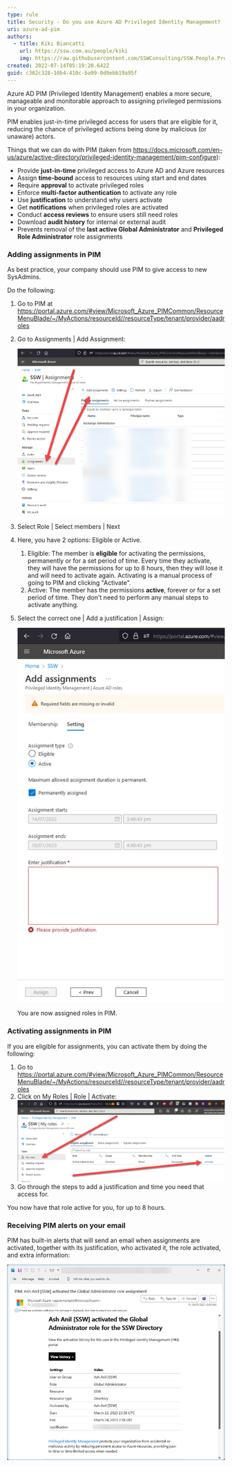 ```yaml
---
type: rule
title: Security - Do you use Azure AD Privileged Identity Management?
uri: azure-ad-pim
authors:
  - title: Kiki Biancatti
    url: https://ssw.com.au/people/kiki
    img: https://raw.githubusercontent.com/SSWConsulting/SSW.People.Profiles/main/Kaique-Biancatti/Images/Kaique-Biancatti-Profile.jpg
created: 2022-07-14T05:19:20.642Z
guid: c302c328-10b4-410c-ba99-0d9ebb19a95f
---
```

Azure AD PIM (Privileged Identity Management) enables a more secure, manageable and monitorable approach to assigning privileged permissions in your organization.

<!--endintro-->

PIM enables just-in-time privileged access for users that are eligible for it, reducing the chance of privileged actions being done by malicious (or unaware) actors.

Things that we can do with PIM (taken from https://docs.microsoft.com/en-us/azure/active-directory/privileged-identity-management/pim-configure):

* Provide **just-in-time** privileged access to Azure AD and Azure resources
* Assign **time-bound** access to resources using start and end dates
* Require **approval** to activate privileged roles
* Enforce **multi-factor authentication** to activate any role
* Use **justification** to understand why users activate
* Get **notifications** when privileged roles are activated
* Conduct **access reviews** to ensure users still need roles
* Download **audit history** for internal or external audit
* Prevents removal of the **last active Global Administrator** and **Privileged Role Administrator** role assignments

### Adding assignments in PIM

As best practice, your company should use PIM to give access to new SysAdmins.

Do the following:

1. Go to PIM at <https://portal.azure.com/#view/Microsoft_Azure_PIMCommon/ResourceMenuBlade/~/MyActions/resourceId//resourceType/tenant/provider/aadroles>
2. Go to Assignments | Add Assignment:

   ![✅Figure: Good Example - Assigning roles in PIM](/rules/azure-ad-pim/pim1.jpg)
3. Select Role | Select members | Next
4. Here, you have 2 options: Eligible or Active.

   1. Eligible: The member is **eligible** for activating the permissions, permanently or for a set period of time. Every time they activate, they will have the permissions for up to 8 hours, then they will lose it and will need to activate again. Activating is a manual process of going to PIM and clicking "Activate".
   2. Active: The member has the permissions **active**, forever or for a set period of time. They don't need to perform any manual steps to activate anything.
5. Select the correct one | Add a justification | Assign:

   ![✅Figure: Good Example - Having the option of Eligible and Active makes PIM flexible](/rules/azure-ad-pim/pim2.jpg)

   You are now assigned roles in PIM.

### Activating assignments in PIM

If you are eligible for assignments, you can activate them by doing the following:

1. Go to <https://portal.azure.com/#view/Microsoft_Azure_PIMCommon/ResourceMenuBlade/~/MyActions/resourceId//resourceType/tenant/provider/aadroles>
2. Click on My Roles | Role | Activate: 
   ![Figure: Good Example - Activate just-in-time roles only when you need it](/rules/azure-ad-pim/how-to-activate-pim.png)
3. Go through the steps to add a justification and time you need that access for.

You now have that role active for you, for up to 8 hours.

### Receiving PIM alerts on your email

PIM has built-in alerts that will send an email when assignments are activated, together with its justification, who activated it, the role activated, and extra information:

![✅Figure: Good Example - PIM emails you when assignments and roles are activated, you can see straight away if something's wrong!](/rules/azure-ad-pim/pimalert.jpg)

